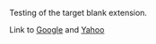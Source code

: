 Testing of the target blank extension.

Link to [Google](http://google.com) and [Yahoo](http://yahoo.com)
